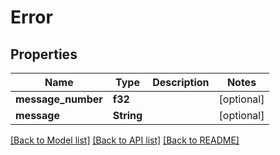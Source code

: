 # Error

## Properties

Name | Type | Description | Notes
------------ | ------------- | ------------- | -------------
**message_number** | **f32** |  | [optional] 
**message** | **String** |  | [optional] 

[[Back to Model list]](../README.md#documentation-for-models) [[Back to API list]](../README.md#documentation-for-api-endpoints) [[Back to README]](../README.md)


